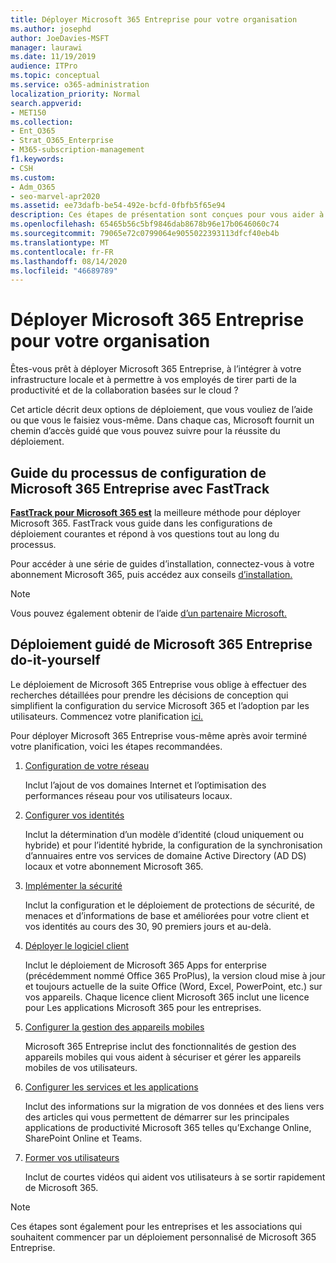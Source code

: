 ```yaml
---
title: Déployer Microsoft 365 Entreprise pour votre organisation
ms.author: josephd
author: JoeDavies-MSFT
manager: laurawi
ms.date: 11/19/2019
audience: ITPro
ms.topic: conceptual
ms.service: o365-administration
localization_priority: Normal
search.appverid:
- MET150
ms.collection:
- Ent_O365
- Strat_O365_Enterprise
- M365-subscription-management
f1.keywords:
- CSH
ms.custom:
- Adm_O365
- seo-marvel-apr2020
ms.assetid: ee73dafb-be54-492e-bcfd-0fbfb5f65e94
description: Ces étapes de présentation sont conçues pour vous aider à configurer votre réseau, à créer vos identités, à déployer Microsoft 365 Apps et à migrer vos données.
ms.openlocfilehash: 65465b56c5bf9846dab8678b96e17b0646060c74
ms.sourcegitcommit: 79065e72c0799064e9055022393113dfcf40eb4b
ms.translationtype: MT
ms.contentlocale: fr-FR
ms.lasthandoff: 08/14/2020
ms.locfileid: "46689789"
---
```

# <a name="deploy-microsoft-365-enterprise-for-your-organization"></a>Déployer Microsoft 365 Entreprise pour votre organisation

Êtes-vous prêt à déployer Microsoft 365 Entreprise, à l’intégrer à votre infrastructure locale et à permettre à vos employés de tirer parti de la productivité et de la collaboration basées sur le cloud ?

Cet article décrit deux options de déploiement, que vous vouliez de l’aide ou que vous le faisiez vous-même. Dans chaque cas, Microsoft fournit un chemin d’accès guidé que vous pouvez suivre pour la réussite du déploiement.

## <a name="guided-microsoft-365-enterprise-setup-process-with-fasttrack"></a>Guide du processus de configuration de Microsoft 365 Entreprise avec FastTrack

**[FastTrack pour Microsoft 365 est](https://www.microsoft.com/fasttrack/microsoft-365)** la meilleure méthode pour déployer Microsoft 365. FastTrack vous guide dans les configurations de déploiement courantes et répond à vos questions tout au long du processus. 

Pour accéder à une série de guides d’installation, connectez-vous à votre abonnement Microsoft 365, puis accédez aux conseils [d’installation.](https://aka.ms/o365fasttrack)

>[!Note]
>Vous pouvez également obtenir de l’aide [d’un partenaire Microsoft.](https://www.microsoft.com/solution-providers/home)
>

## <a name="do-it-yourself-guided-deployment-of-microsoft-365-enterprise"></a>Déploiement guidé de Microsoft 365 Entreprise do-it-yourself

Le déploiement de Microsoft 365 Entreprise vous oblige à effectuer des recherches détaillées pour prendre les décisions de conception qui simplifient la configuration du service Microsoft 365 et l’adoption par les utilisateurs. Commencez votre planification [ici.](get-your-organization-ready-for-office-365.md)

Pour déployer Microsoft 365 Entreprise vous-même après avoir terminé votre planification, voici les étapes recommandées.

1. [Configuration de votre réseau](set-up-network-for-microsoft-365.md)

   Inclut l’ajout de vos domaines Internet et l’optimisation des performances réseau pour vos utilisateurs locaux.
 
2. [Configurer vos identités](protect-your-global-administrator-accounts.md)

   Inclut la détermination d’un modèle d’identité (cloud uniquement ou hybride) et pour l’identité hybride, la configuration de la synchronisation d’annuaires entre vos services de domaine Active Directory (AD DS) locaux et votre abonnement Microsoft 365.

3. [Implémenter la sécurité](https://docs.microsoft.com/office365/securitycompliance/security-roadmap)

   Inclut la configuration et le déploiement de protections de sécurité, de menaces et d’informations de base et améliorées pour votre client et vos identités au cours des 30, 90 premiers jours et au-delà.
 
4. [Déployer le logiciel client](https://docs.microsoft.com/DeployOffice/deployment-guide-microsoft-365-apps)

   Inclut le déploiement de Microsoft 365 Apps for enterprise (précédemment nommé Office 365 ProPlus), la version cloud mise à jour et toujours actuelle de la suite Office (Word, Excel, PowerPoint, etc.) sur vos appareils. Chaque licence client Microsoft 365 inclut une licence pour Les applications Microsoft 365 pour les entreprises.
 
5. [Configurer la gestion des appareils mobiles](https://support.office.com/article/set-up-mobile-device-management-mdm-in-office-365-dd892318-bc44-4eb1-af00-9db5430be3cd)

   Microsoft 365 Entreprise inclut des fonctionnalités de gestion des appareils mobiles qui vous aident à sécuriser et gérer les appareils mobiles de vos utilisateurs.
 
6. [Configurer les services et les applications](configure-services-and-applications.md)

   Inclut des informations sur la migration de vos données et des liens vers des articles qui vous permettent de démarrer sur les principales applications de productivité Microsoft 365 telles qu’Exchange Online, SharePoint Online et Teams.
 
7. [Former vos utilisateurs](https://docs.microsoft.com/office365/admin/admin-overview/get-started-with-office-365#training-resources-for-your-users)

   Inclut de courtes vidéos qui aident vos utilisateurs à se sortir rapidement de Microsoft 365.
 

>[!Note]
>Ces étapes sont [](https://go.microsoft.com/fwlink/?LinkId=627221) également pour les entreprises et les associations qui souhaitent commencer par un déploiement personnalisé de Microsoft 365 Entreprise. 
>
